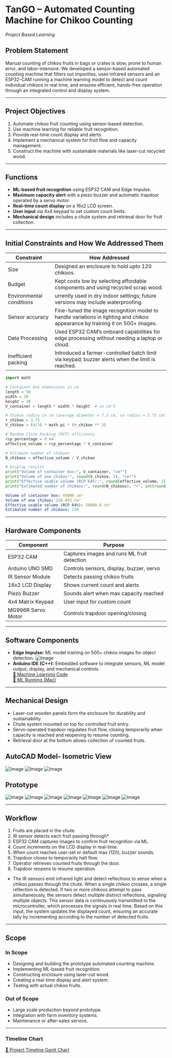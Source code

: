 # TanGO – Automated Counting Machine for Chikoo Counting
*Project Based Learning*

## Problem Statement
Manual counting of chikoo fruits in bags or crates is slow, prone to human error, and labor-intensive. We developed a sensor-based automated counting machine that filters out impurities, uses infrared sensors and an ESP32-CAM running a machine learning model to detect and count individual chikoos in real time, and ensures efficient, hands-free operation through an integrated control and display system.

---

## Project Objectives
1. Automate chikoo fruit counting using sensor-based detection.  
2. Use machine learning for reliable fruit recognition.  
3. Provide real-time count display and alerts.  
4. Implement a mechanical system for fruit flow and capacity management.  
5. Construct the machine with sustainable materials like laser-cut recycled wood.

---

## Functions
- **ML-based fruit recognition** using ESP32 CAM and Edge Impulse.  
- **Maximum capacity alert** with a piezo buzzer and automatic trapdoor operated by a servo motor.  
- **Real-time count display** on a 16x2 LCD screen.  
- **User input** via 4x4 keypad to set custom count limits.  
- **Mechanical design** includes a chute system and retrieval door for fruit collection.

---
## Initial Constraints and How We Addressed Them

| Constraint                  | How Addressed                                |
|----------------------------|---------------------------------------------|
| Size  | Designed an enclosure to hold upto 120 chikoos.|
| Budget        | Kept costs low by selecting affordable components and using recycled scrap wood.  |
| Environmental conditions         | urrently used in dry indoor settings; future versions may include waterproofing.   |
| Sensor accuracy |Fine-tuned the image recognition model to handle variations in lighting and chikoo appearance by training it on 500+ images.|
| Data Processing           | Used ESP32 CAM’s onboard capabilities for edge processing without needing a laptop or cloud.|
| Inefficient packing       | Introduced a farmer-controlled batch limit via keypad; buzzer alerts when the limit is reached.|

```python
import math

# Container box dimensions in cm
length = 50
width = 30
height = 30
V_container = length * width * height  # in cm^3

# Chikoo radius in cm (average diameter = 7.5 cm, so radius = 3.75 cm)
r_chikoo = 3.75
V_chikoo = (4/3) * math.pi * (r_chikoo ** 3)

# Random Close Packing (RCP) efficiency
rcp_percentage = 0.64
effective_volume = rcp_percentage * V_container

# Estimate number of chikoos
N_chikoos = effective_volume / V_chikoo

# Display results
print("Volume of container box:", V_container, "cm³")
print("Volume of one chikoo:", round(V_chikoo, 3), "cm³")
print("Effective usable volume (RCP 64%):", round(effective_volume, 2), "cm³")
print("Estimated number of chikoos:", round(N_chikoos), "≈", int(round(N_chikoos)))

```
```yaml
Volume of container box: 45000 cm³
Volume of one chikoo: 220.893 cm³
Effective usable volume (RCP 64%): 28800.0 cm³
Estimated number of chikoos: 130
```
--- 

## Hardware Components

| Component           | Purpose                                      |
|---------------------|----------------------------------------------|
| ESP32 CAM           | Captures images and runs ML fruit detection  |
| Arduino UNO SMD     | Controls sensors, display, buzzer, servo     |
| IR Sensor Module    | Detects passing chikoo fruits                 |
| 16x2 LCD Display    | Shows current count and alerts                 |
| Piezo Buzzer        | Sounds alert when max capacity reached        |
| 4x4 Matrix Keypad   | User input for custom count                    |
| MG996R Servo Motor  | Controls trapdoor opening/closing             |

---

## Software Components
- **Edge Impulse:** ML model training on 500+ chikoo images for object detection.
![Image](https://github.com/user-attachments/assets/9dc42fe5-ea81-493f-b624-25210ab797f1)
- **Arduino IDE (C++):** Embedded software to integrate sensors, ML model output, display, and mechanical controls.  
[🔗 Machine Learning Code](https://www.youtube.com/watch?v=uDzeQ00ZcTI)  
[🔗 ML Running (Mac)](https://www.youtube.com/watch?v=ONefa4cJxFY)

---

## Mechanical Design
- Laser-cut wooden panels form the enclosure for durability and sustainability.  
- Chute system mounted on top for controlled fruit entry.  
- Servo-operated trapdoor regulates fruit flow, closing temporarily when capacity is reached and reopening to resume counting.  
- Retrieval door at the bottom allows collection of counted fruits.

## AutoCAD Model- Isometric View

![Image](https://github.com/user-attachments/assets/33754803-0c90-4e26-95b4-3becb76a52ea)
![Image](https://github.com/user-attachments/assets/ca4c80ee-3805-40ad-8a07-b3404253b5f0)
![Image](https://github.com/user-attachments/assets/43f94dd4-0ab3-4257-ad04-ea13d4088e53)

## Prototype

![Image](https://github.com/user-attachments/assets/3a492f54-e54d-48a0-b1a0-8ddf7a200ff6)
![Image](https://github.com/user-attachments/assets/93954f74-71e5-4049-8490-8e5cd4d1b344)
![Image](https://github.com/user-attachments/assets/18dda535-8cd2-40ca-997e-bdaa16c658cd)
![Image](https://github.com/user-attachments/assets/61a29925-c179-4b1f-a371-db5c28b47b3a)
![Image](https://github.com/user-attachments/assets/7eabab05-d564-439e-a389-0c2d25321f3c)
![Image](https://github.com/user-attachments/assets/25507f69-8c3f-40d7-8ab7-eda575ff8110)
![Image](https://github.com/user-attachments/assets/50cdb4aa-1f46-4167-b981-60b16235575e)

---

## Workflow
1. Fruits are placed in the chute.  
2. IR sensor detects each fruit passing through*.  
3. ESP32 CAM captures images to confirm fruit recognition via ML.  
4. Count increments on the LCD display in real-time.  
5. When count reaches user-set or default max (120), buzzer sounds.  
6. Trapdoor closes to temporarily halt flow.  
7. Operator retrieves counted fruits through the door.  
8. Trapdoor reopens to resume operation.

* The IR sensors emit infrared light and detect reflections to sense when a chikoo passes through the chute. When a single chikoo crosses, a single reflection is detected. If two or more chikoos attempt to pass simultaneously, the sensors detect multiple distinct reflections, signaling multiple objects. This sensor data is continuously transmitted to the microcontroller, which processes the signals in real time. Based on this input, the system updates the displayed count, ensuring an accurate tally by incrementing according to the number of detected fruits.

---

## Scope

### In Scope
- Designing and building the prototype automated counting machine.  
- Implementing ML-based fruit recognition.  
- Constructing enclosure using laser-cut wood.  
- Creating a real-time display and alert system.  
- Testing with actual chikoo fruits.

### Out of Scope
- Large scale production beyond prototype.  
- Integration with farm inventory systems.  
- Maintenance or after-sales service.

---

### Timeline Chart
[🔗 Project Timeline Gantt Chart](https://www.youtube.com/watch?v=nXjRacMawRo)



